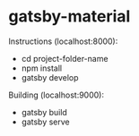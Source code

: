 # gatsby-material

Instructions (localhost:8000):

- cd project-folder-name
- npm install
- gatsby develop

Building (localhost:9000):

- gatsby build
- gatsby serve
